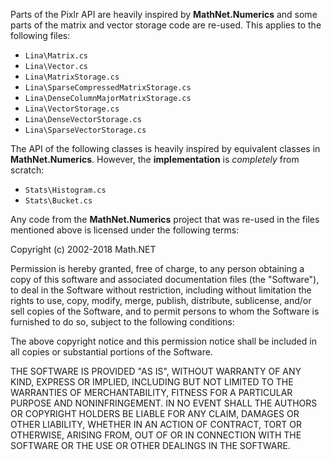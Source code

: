 Parts of the Pixlr API are heavily inspired by **MathNet.Numerics** and
some parts of the matrix and vector storage code are re-used. This applies to the following files:

* `Lina\Matrix.cs`
* `Lina\Vector.cs`
* `Lina\MatrixStorage.cs`
* `Lina\SparseCompressedMatrixStorage.cs`
* `Lina\DenseColumnMajorMatrixStorage.cs`
* `Lina\VectorStorage.cs`
* `Lina\DenseVectorStorage.cs`
* `Lina\SparseVectorStorage.cs`

The API of the following classes is heavily inspired by equivalent classes in **MathNet.Numerics**. However, the **implementation** is *completely* from scratch:

* `Stats\Histogram.cs`
* `Stats\Bucket.cs`

Any code from the **MathNet.Numerics** project that was re-used in the files mentioned above is licensed under the following terms:

Copyright (c) 2002-2018 Math.NET

Permission is hereby granted, free of charge, to any person obtaining a copy of this software and associated documentation files (the "Software"), to deal in the Software without restriction, including without limitation the rights to use, copy, modify, merge, publish, distribute, sublicense, and/or sell copies of the Software, and to permit persons to whom the Software is furnished to do so, subject to the following conditions:

The above copyright notice and this permission notice shall be included in all copies or substantial portions of the Software.

THE SOFTWARE IS PROVIDED "AS IS", WITHOUT WARRANTY OF ANY KIND, EXPRESS OR IMPLIED, INCLUDING BUT NOT LIMITED TO THE WARRANTIES OF MERCHANTABILITY, FITNESS FOR A PARTICULAR PURPOSE AND NONINFRINGEMENT. IN NO EVENT SHALL THE AUTHORS OR COPYRIGHT HOLDERS BE LIABLE FOR ANY CLAIM, DAMAGES OR OTHER LIABILITY, WHETHER IN AN ACTION OF CONTRACT, TORT OR OTHERWISE, ARISING FROM, OUT OF OR IN CONNECTION WITH THE SOFTWARE OR THE USE OR OTHER DEALINGS IN THE SOFTWARE.